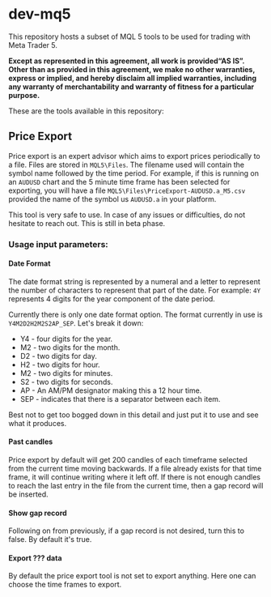 # dev-mq5
This repository hosts a subset of MQL 5 tools to be used for trading with Meta Trader 5. 

**Except as represented in this agreement, all work is provided ​“AS IS”. Other than as provided in this agreement, we make no other warranties, express or implied, and hereby disclaim all implied warranties, including any warranty of merchantability and warranty of fitness for a particular purpose.**

These are the tools available in this repository:

## Price Export

Price export is an expert advisor which aims to export prices periodically to a file. Files are stored in `MQL5\Files`.
The filename used will contain the symbol name followed by the time period. For example, if this is running on an `AUDUSD` chart and the 5 minute time frame has been selected for exporting, you will have a file `MQL5\Files\PriceExport-AUDUSD.a_M5.csv` provided the name of the symbol us `AUDUSD.a` in your platform.

This tool is very safe to use. In case of any issues or difficulties, do not hesitate to reach out. This is still in beta phase.

### Usage input parameters:
#### Date Format
The date format string is represented by a numeral and a letter to represent the number of characters to represent that part of the date.
For example: `4Y` represents 4 digits for the year component of the date period.

Currently there is only one date format option. The format currently in use is `Y4M2D2H2M2S2AP_SEP`. Let's break it down:

- Y4 - four digits for the year.
- M2 - two digits for the month.
- D2 - two digits for day.
- H2 - two digits for hour.
- M2 - two digits for minutes.
- S2 - two digits for seconds.
- AP - An AM/PM designator making this a 12 hour time.
- SEP - indicates that there is a separator between each item.

Best not to get too bogged down in this detail and just put it to use and see what it produces.

#### Past candles
Price export by default will get 200 candles of each timeframe selected from the current time moving backwards.
If a file already exists for that time frame, it will continue writing where it left off.
If there is not enough candles to reach the last entry in the file from the current time, then a gap record will be inserted.

#### Show gap record
Following on from previously, if a gap record is not desired, turn this to false. By default it's true.

#### Export ??? data
By default the price export tool is not set to export anything. Here one can choose the time frames to export.
